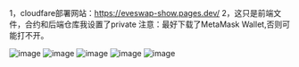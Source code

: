1，cloudfare部署网站：https://eveswap-show.pages.dev/
2，这只是前端文件，合约和后端仓库我设置了private
注意：最好下载了MetaMask Wallet,否则可能打不开。

![image](https://github.com/liukuns/EveSwap_Show/assets/128580641/25218d15-7fff-4386-ad8a-679b1c72cd64)
![image](https://github.com/liukuns/EveSwap_Show/assets/128580641/6dc7a0ff-54e6-4ddd-878d-dbfce9334fb9)
![image](https://github.com/liukuns/EveSwap_Show/assets/128580641/df387168-8493-4795-9d6d-d90fb2fedec2)
![image](https://github.com/liukuns/EveSwap_Show/assets/128580641/f2de51b8-7917-43bd-890b-af99a5848a30)
![image](https://github.com/liukuns/EveSwap_Show/assets/128580641/ccd743f1-aac4-4921-81cf-f4c1b33bdcc8)
